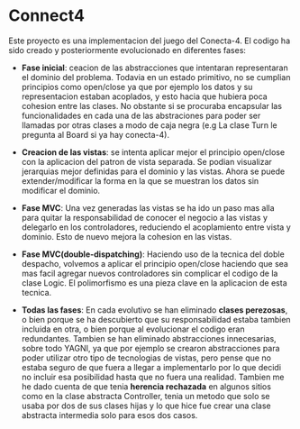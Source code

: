 # Connect4

Este proyecto es una implementacion del juego del Conecta-4. El codigo ha sido creado y posteriormente
evolucionado en diferentes fases:

- **Fase inicial**: ceacion de las abstracciones que intentaran representaran el dominio del problema. Todavia
en un estado primitivo, no se cumplian principios como open/close ya que por ejemplo
los datos y su representacion estaban acoplados, y esto hacia que hubiera poca cohesion
entre las clases. No obstante si se procuraba encapsular las funcionalidades en cada una de las abstraciones para
poder ser llamadas por otras clases a modo de caja negra (e.g La clase Turn le pregunta al Board si ya hay conecta-4).

- **Creacion de las vistas**: se intenta aplicar mejor el principio open/close con la aplicacion
del patron de vista separada. Se podian visualizar jerarquias mejor definidas para el dominio y las vistas. Ahora
se puede extender/modificar la forma en la que se muestran los datos sin modificar el dominio.
  
- **Fase MVC**: Una vez generadas las vistas se ha ido un paso mas alla para quitar la responsabilidad 
  de conocer el negocio a las vistas y delegarlo en los controladores, reduciendo el acoplamiento entre vista
  y dominio. Esto de nuevo mejora la cohesion en las vistas.
  
- **Fase MVC(double-dispatching)**: Haciendo uso de la tecnica del doble despacho, volvemos a 
  aplicar el principio open/close haciendo que sea mas facil agregar nuevos controladores sin
  complicar el codigo de la clase Logic. El polimorfismo es una pieza clave en la aplicacion de esta
  tecnica.

- **Todas las fases**: En cada evolutivo se han eliminado **clases perezosas**, o bien porque se ha descubierto que
su responsabilidad estaba tambien incluida en otra, o bien porque al evolucionar el codigo
eran redundantes. Tambien se han eliminado abstracciones innecesarias, sobre todo YAGNI, ya que por ejemplo se crearon
abstracciones para poder utilizar otro tipo de tecnologias de vistas, pero pense que no estaba seguro
de que fuera a llegar a implementarlo por lo que decidi no incluir esa posibilidad hasta que no fuera
una realidad. Tambien me he dado cuenta de que tenia **herencia rechazada** en algunos sitios como en la clase
  abstracta Controller, tenia un metodo que solo se usaba por dos de sus clases hijas y lo que 
  hice fue crear una clase abstracta intermedia solo para esos dos casos.